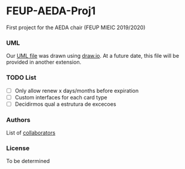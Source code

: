# FEUP-AEDA-Proj1
First project for the AEDA chair (FEUP MIEIC 2019/2020)

### UML
Our [UML file](AEDA_Proj1.drawio) was drawn using [draw.io](https://www.draw.io). At a future date, this file will be provided in another extension.

### TODO List
- [ ] Only allow renew x days/months before expiration
- [ ] Custom interfaces for each card type
- [ ] Decidirmos qual a estrutura de excecoes

### Authors
List of [collaborators](https://github.com/tiagodusilva/FEUP-AEDA-Proj1/contributors)

### License
To be determined

